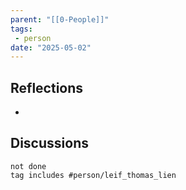 ```yaml
---
parent: "[[0-People]]"
tags:
 - person
date: "2025-05-02"
---
```

## Reflections
* 
## Discussions
```tasks
not done
tag includes #person/leif_thomas_lien
```
